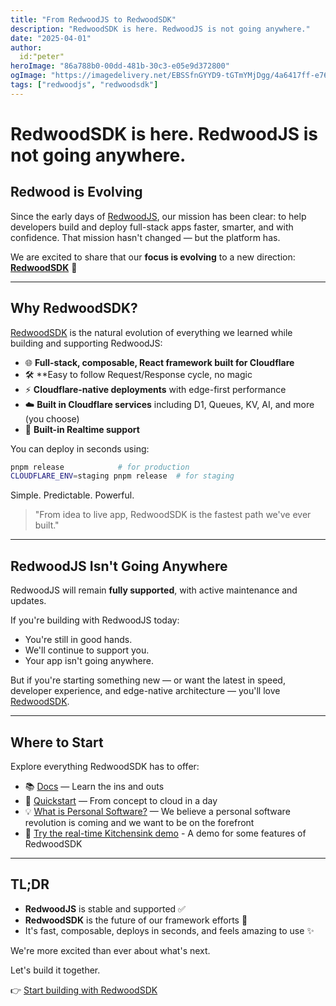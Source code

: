 ```yaml
---
title: "From RedwoodJS to RedwoodSDK"
description: "RedwoodSDK is here. RedwoodJS is not going anywhere."
date: "2025-04-01"
author:
  id:"peter"
heroImage: "86a788b0-00dd-481b-30c3-e05e9d372800"
ogImage: "https://imagedelivery.net/EBSSfnGYYD9-tGTmYMjDgg/4a6417ff-e764-40aa-cfaa-80cc5e4d6900/public"
tags: ["redwoodjs", "redwoodsdk"]
---
```


# RedwoodSDK is here. RedwoodJS is not going anywhere.

## Redwood is Evolving

Since the early days of [RedwoodJS](https://redwoodjs.com), our mission has been clear: to help developers build and deploy full-stack apps faster, smarter, and with confidence. That mission hasn't changed — but the platform has.

We are excited to share that our **focus is evolving** to a new direction: **[RedwoodSDK](https://rwsdk.com)** 🚀

---

## Why RedwoodSDK?

[RedwoodSDK](https://rwsdk.com) is the natural evolution of everything we learned while building and supporting RedwoodJS:

- 🌐 **Full-stack, composable, React framework built for Cloudflare**
- 🛠️ **Easy to follow Request/Response cycle, no magic
- ⚡ **Cloudflare-native deployments** with edge-first performance
- ☁️ **Built in Cloudflare services** including D1, Queues, KV, AI, and more (you choose)
- 🧠 **Built-in Realtime support**


You can deploy in seconds using:

```bash
pnpm release            # for production
CLOUDFLARE_ENV=staging pnpm release  # for staging
```

Simple. Predictable. Powerful.

> "From idea to live app, RedwoodSDK is the fastest path we've ever built."

---

## RedwoodJS Isn't Going Anywhere

RedwoodJS will remain **fully supported**, with active maintenance and updates.

If you're building with RedwoodJS today:

- You're still in good hands.
- We'll continue to support you.
- Your app isn't going anywhere.

But if you're starting something new — or want the latest in speed, developer experience, and edge-native architecture — you'll love [RedwoodSDK](https://rwsdk.com).

---

## Where to Start

Explore everything RedwoodSDK has to offer:

- 📚 [Docs](https://docs.rwsdk.com) — Learn the ins and outs
- 🚀 [Quickstart](https://docs.rwsdk.com/getting-started/quick-start/) — From concept to cloud in a day
- 💡 [What is Personal Software?](https://rwsdk.com/personal-software) — We believe a personal software revolution is coming and we want to be on the forefront
- 🧪 [Try the real-time Kitchensink demo](https://github.com/redwoodjs/kitchensink) - A demo for some features of RedwoodSDK

---

## TL;DR

- **RedwoodJS** is stable and supported ✅
- **RedwoodSDK** is the future of our framework efforts 🚀
- It's fast, composable, deploys in seconds, and feels amazing to use ✨

We're more excited than ever about what's next.

Let's build it together.

👉 [Start building with RedwoodSDK](https://rwsdk.com)

